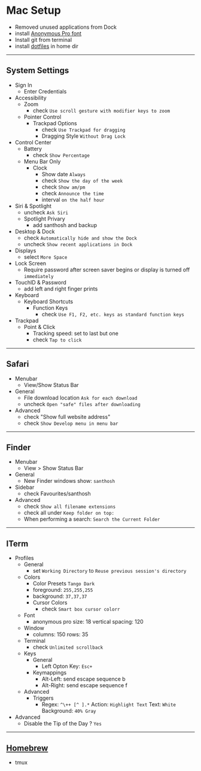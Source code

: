 # Mac Setup

- Removed unused applications from Dock
- install [Anonymous Pro font](https://www.fontsquirrel.com/fonts/anonymous-pro)
- Install git from terminal
- install [dotfiles](https://github.com/santhosh-tekuri/dotfiles) in home dir

---

## System Settings

- Sign In
    - Enter Credentials
- Accessibility
    - Zoom
        - check `Use scroll gesture with modifier keys to zoom`
    - Pointer Control
        - Trackpad Options
            - check `Use Trackpad for dragging`
            - Dragging Style `Without Drag Lock`
- Control Center
    - Battery
        - check `Show Percentage`
    - Menu Bar Only
        - Clock
            - Show date `Always`
            - check `Show the day of the week`
            - check `Show am/pm`
            - check `Announce the time`
            - interval `on the half hour`
- Siri & Spotlight
    - uncheck `Ask Siri`
    - Spotlight Privary
        - add santhosh and backup
- Desktop & Dock
    - check `Automatically hide and show the Dock`
    - uncheck `Show recent applications in Dock`
- Displays
    - select `More Space`
- Lock Screen
    - Require password after screen saver begins or display is turned off `immediately`
- TouchID & Password
    - add left and right finger prints
- Keyboard
    - Keyboard Shortcuts
        - Function Keys
            - check `Use F1, F2, etc. keys as standard function keys`
- Trackpad
    - Point & Click
        - Tracking speed: set to last but one
        - check `Tap to click`

---

## Safari
- Menubar
    - View/Show Status Bar
- General
    - File download location `Ask for each download`
    - uncheck `Open "safe" files after downloading`
- Advanced
    - check "Show full website address"
    - check `Show Develop menu in menu bar`

---

## Finder

- Menubar
    - View > Show Status Bar
- General
    - New Finder windows show: `santhosh`
- Sidebar
    - check Favourites/santhosh
- Advanced
    - check `Show all filename extensions`
    - check all under `Keep folder on top:`
    - When performing a search: `Search the Current Folder`

---

## ITerm

- Profiles
    - General
        - set `Working Directory` to `Reuse previous session's directory`
    - Colors
        - Color Presets `Tango Dark`
        - foreground: `255,255,255`
        - background: `37,37,37`
        - Cursor Colors
            - check `Smart box cursor colorr`
    - Font
        - anonymous pro size: 18 vertical spacing: 120
    - Window
        - columns: 150 rows: 35
    - Terminal
        - check `Unlimited scrollback`
    - Keys
        - General
            - Left Opton Key: `Esc+`
        - Keymappings
            - Alt-Left: send escape sequence b
            - Alt-Right: send escape sequence f
    - Advanced
        - Triggers
            - Regex: `^\++ [^ ].*` Action: `Highlight Text` Text: `White` Background: `40% Gray`
- Advanced
    - Disable the Tip of the Day ? `Yes`

---

## [Homebrew](https://brew.sh)

- tmux
